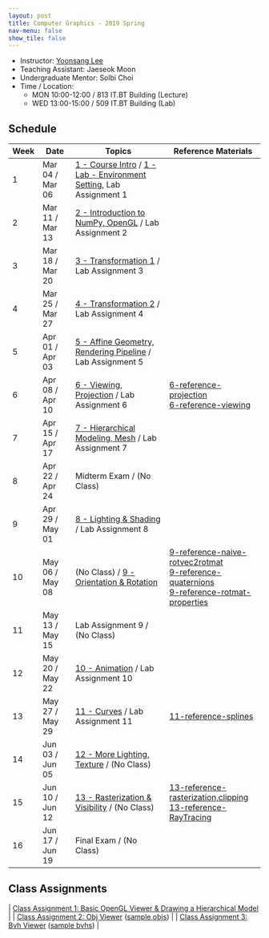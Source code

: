 ```yaml
---
layout: post
title: Computer Graphics - 2019 Spring
nav-menu: false
show_tile: false
---
```


* Instructor: [Yoonsang Lee](../people/yoonsang-lee.html)
* Teaching Assistant: Jaeseok Moon
* Undergraduate Mentor: Solbi Choi 
* Time / Location: 
  * MON 10:00-12:00 / 813 IT.BT Building (Lecture)
  * WED 13:00-15:00 / 509 IT.BT Building (Lab)

## Schedule

|Week| Date            | Topics   | Reference Materials |
|--- | ---             | ---      | --- |
| 1  | Mar 04 / Mar 06 | [1 - Course Intro] / [1 - Lab - Environment Setting], Lab Assignment 1  | |
| 2  | Mar 11 / Mar 13 | [2 - Introduction to NumPy, OpenGL] / Lab Assignment 2  | |
| 3  | Mar 18 / Mar 20 | [3 - Transformation 1] / Lab Assignment 3  | |
| 4  | Mar 25 / Mar 27 | [4 - Transformation 2] / Lab Assignment 4  | |
| 5  | Apr 01 / Apr 03 | [5 - Affine Geometry, Rendering Pipeline] / Lab Assignment 5  | |
| 6  | Apr 08 / Apr 10 | [6 - Viewing, Projection] / Lab Assignment 6  | [6-reference-projection]<br/> [6-reference-viewing] |
| 7  | Apr 15 / Apr 17 | [7 - Hierarchical Modeling, Mesh] / Lab Assignment 7  | |
| 8  | Apr 22 / Apr 24 | Midterm Exam / (No Class) | |
| 9  | Apr 29 / May 01 | [8 - Lighting & Shading] / Lab Assignment 8 | |
| 10 | May 06 / May 08 | (No Class) / [9 - Orientation & Rotation]  | [9-reference-naive-rotvec2rotmat]<br/> [9-reference-quaternions]<br/> [9-reference-rotmat-properties] |
| 11 | May 13 / May 15 | Lab Assignment 9 / (No Class)  | |
| 12 | May 20 / May 22 | [10 - Animation] / Lab Assignment 10  | |
| 13 | May 27 / May 29 | [11 - Curves] / Lab Assignment 11  | [11-reference-splines] |
| 14 | Jun 03 / Jun 05 | [12 - More Lighting, Texture] / (No Class)  | |
| 15 | Jun 10 / Jun 12 | [13 - Rasterization & Visibility] / (No Class)  | [13-reference-rasterization,clipping]<br/> [13-reference-RayTracing] |
| 16 | Jun 17 / Jun 19 | Final Exam / (No Class) |

[1 - Course Intro]: https://gitcgr.hanyang.ac.kr/courses/2019-spring-cg/lecture-slides/1-CourseIntro.pdf
[1 - Lab - Environment Setting]: https://gitcgr.hanyang.ac.kr/courses/2019-spring-cg/lecture-slides/1-Lab-EnvSetting.pdf
[2 - Introduction to NumPy, OpenGL]: https://gitcgr.hanyang.ac.kr/courses/2019-spring-cg/lecture-slides/2-IntroNumPyOpenGL.pdf
[3 - Transformation 1]: https://gitcgr.hanyang.ac.kr/courses/2019-spring-cg/lecture-slides/3-Transformation1.pdf
[4 - Transformation 2]: https://gitcgr.hanyang.ac.kr/courses/2019-spring-cg/lecture-slides/4-Transformation2.pdf
[5 - Affine Geometry, Rendering Pipeline]: https://gitcgr.hanyang.ac.kr/courses/2019-spring-cg/lecture-slides/5-AffineSpace,RdrPipe.pdf
[6 - Viewing, Projection]: https://gitcgr.hanyang.ac.kr/courses/2019-spring-cg/lecture-slides/6-Viewing,Projection.pdf
[6-reference-projection]: https://gitcgr.hanyang.ac.kr/courses/2019-spring-cg/lecture-slides/6-reference-projection.pdf
[6-reference-viewing]: https://gitcgr.hanyang.ac.kr/courses/2019-spring-cg/lecture-slides/6-reference-viewing.pdf
[7 - Hierarchical Modeling, Mesh]: https://gitcgr.hanyang.ac.kr/courses/2019-spring-cg/lecture-slides/7-Hierarchy,Mesh.pdf
[8 - Lighting & Shading]: https://gitcgr.hanyang.ac.kr/courses/2019-spring-cg/lecture-slides/8-Lighting&Shading.pdf
[9 - Orientation & Rotation]: https://gitcgr.hanyang.ac.kr/courses/2019-spring-cg/lecture-slides/9-Orientation&Rotation.pdf
[9-reference-naive-rotvec2rotmat]: https://gitcgr.hanyang.ac.kr/courses/2019-spring-cg/lecture-slides/9-reference-naive-rotvec2rotmat.pdf
[9-reference-quaternions]: https://gitcgr.hanyang.ac.kr/courses/2019-spring-cg/lecture-slides/9-reference-quaternions.pdf
[9-reference-rotmat-properties]: https://gitcgr.hanyang.ac.kr/courses/2019-spring-cg/lecture-slides/9-reference-rotmat-properties.pdf
[10 - Animation]: https://gitcgr.hanyang.ac.kr/courses/2019-spring-cg/lecture-slides/10-Animation.pdf
[11 - Curves]: https://gitcgr.hanyang.ac.kr/courses/2019-spring-cg/lecture-slides/11-Curves.pdf
[11-reference-splines]: https://gitcgr.hanyang.ac.kr/courses/2019-spring-cg/lecture-slides/11-reference-splines.pdf
[12 - More Lighting, Texture]: https://gitcgr.hanyang.ac.kr/courses/2019-spring-cg/lecture-slides/12-MoreLighting,Texture.pdf
[13 - Rasterization & Visibility]: https://gitcgr.hanyang.ac.kr/courses/2019-spring-cg/lecture-slides/13-Rasterization&Visibility.pdf
[13-reference-rasterization,clipping]: https://gitcgr.hanyang.ac.kr/courses/2019-spring-cg/lecture-slides/13-reference-rasterization,clipping.pdf
[13-reference-RayTracing]: https://gitcgr.hanyang.ac.kr/courses/2019-spring-cg/lecture-slides/13-reference-RayTracing.pdf

## Class Assignments

| [Class Assignment 1: Basic OpenGL Viewer & Drawing a Hierarchical Model] |
| [Class Assignment 2: Obj Viewer] ([sample objs]) |
| [Class Assignment 3: Bvh Viewer] ([sample bvhs]) |

[Class Assignment 1: Basic OpenGL Viewer & Drawing a Hierarchical Model]: https://gitcgr.hanyang.ac.kr/courses/2019-spring-cg/class-assignments/ClassAssignment1-v2.pdf
[Class Assignment 2: Obj Viewer]: https://gitcgr.hanyang.ac.kr/courses/2019-spring-cg/class-assignments/ClassAssignment2-v3.pdf
[sample objs]: https://gitcgr.hanyang.ac.kr/courses/2019-spring-cg/class-assignments/ClassAssignment2-obj.zip
[Class Assignment 3: Bvh Viewer]: https://gitcgr.hanyang.ac.kr/courses/2019-spring-cg/class-assignments/ClassAssignment3-v2.pdf
[sample bvhs]: https://gitcgr.hanyang.ac.kr/courses/2019-spring-cg/class-assignments/ClassAssignment3-bvh.zip
